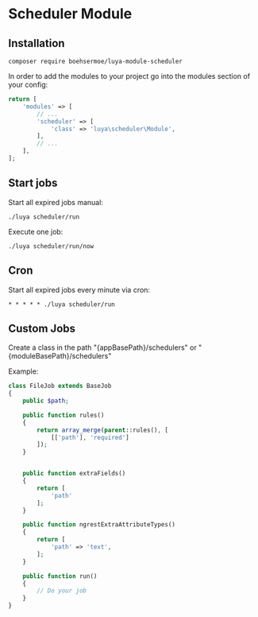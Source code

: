 # Scheduler Module

## Installation

`composer require boehsermoe/luya-module-scheduler`

In order to add the modules to your project go into the modules section of your config:

```php
return [
    'modules' => [
        // ...
        'scheduler' => [
            'class' => 'luya\scheduler\Module',
        ],
        // ...
    ],
];
```

## Start jobs

Start all expired jobs manual:
```shell
./luya scheduler/run
```

Execute one job:
```shell
./luya scheduler/run/now
```

## Cron

Start all expired jobs every minute via cron:
```shell
* * * * * ./luya scheduler/run
```


## Custom Jobs

Create a class in the path "{appBasePath}/schedulers" or "{moduleBasePath}/schedulers"

Example:
```php
class FileJob extends BaseJob
{
	public $path;

	public function rules()
	{
		return array_merge(parent::rules(), [
			[['path'], 'required']
		]);
	}


	public function extraFields()
	{
		return [
			'path'
		];
	}

	public function ngrestExtraAttributeTypes()
	{
		return [
			'path' => 'text',
		];
	}

	public function run()
	{
		// Do your job
	}
}
```
